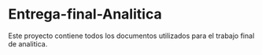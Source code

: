# Entrega-final-Analitica
Este proyecto contiene todos los documentos utilizados para el trabajo final de analitica.
